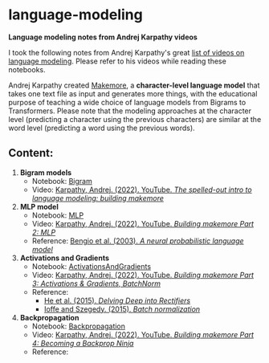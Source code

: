 # language-modeling
**Language modeling notes from Andrej Karpathy videos**

I took the following notes from Andrej Karpathy's great [list of videos on language modeling](https://youtube.com/playlist?list=PLAqhIrjkxbuWI23v9cThsA9GvCAUhRvKZ&si=P6YmUo5Wn5A_95cj). Please refer to his videos while reading these notebooks.

Andrej Karpathy created [Makemore](https://github.com/karpathy/makemore), a **character-level language model** that takes one text file as input and generates more things, with the educational purpose of teaching a wide choice of language models from Bigrams to Transformers. Please note that the modeling approaches at the character level (predicting a character using the previous characters) are similar at the word level (predicting a word using the previous words).

## Content:

1. **Bigram models**
    - Notebook: [Bigram](https://github.com/danielsimon4/language-modeling/blob/main/Bigram.ipynb)
    - Video: [Karpathy, Andrej. (2022). YouTube. *The spelled-out intro to language modeling: building makemore*](https://www.youtube.com/watch?v=PaCmpygFfXo&list=PLAqhIrjkxbuWI23v9cThsA9GvCAUhRvKZ&index=2)
2. **MLP model** 
    - Notebook: [MLP](https://github.com/danielsimon4/language-modeling/blob/main/MLP.ipynb)
    - Video: [Karpathy, Andrej. (2022). YouTube. *Building makemore Part 2: MLP*](https://www.youtube.com/watch?v=TCH_1BHY58I&list=PLAqhIrjkxbuWI23v9cThsA9GvCAUhRvKZ&index=3)
    - Reference: [Bengio et al. (2003). *A neural probabilistic language model*](https://www.jmlr.org/papers/volume3/bengio03a/bengio03a.pdf)
3. **Activations and Gradients**
    - Notebook: [ActivationsAndGradients](https://github.com/danielsimon4/language-modeling/blob/main/ActivationsAndGradients.ipynb)
    - Video: [Karpathy, Andrej. (2022). YouTube. *Building makemore Part 3: Activations & Gradients, BatchNorm*](https://www.youtube.com/watch?v=P6sfmUTpUmc&list=PLAqhIrjkxbuWI23v9cThsA9GvCAUhRvKZ&index=5)
    - Reference:
        - [He et al. (2015). *Delving Deep into Rectifiers*](https://arxiv.org/pdf/1502.01852)
        - [Ioffe and Szegedy. (2015). *Batch normalization*](https://arxiv.org/pdf/1502.03167)
4. **Backpropagation**
    - Notebook: [Backpropagation](https://github.com/danielsimon4/language-modeling/blob/main/Backpropagation.ipynb)
    - Video: [Karpathy, Andrej. (2022). YouTube. *Building makemore Part 4: Becoming a Backprop Ninja*](https://www.youtube.com/watch?v=q8SA3rM6ckI&list=PLAqhIrjkxbuWI23v9cThsA9GvCAUhRvKZ&index=5)
    - Reference: